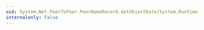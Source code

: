 ```yaml
---
uid: System.Net.PeerToPeer.PeerNameRecord.GetObjectData(System.Runtime.Serialization.SerializationInfo,System.Runtime.Serialization.StreamingContext)
internalonly: False
---
```

